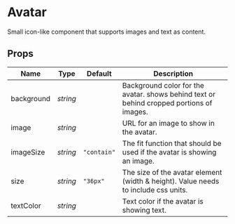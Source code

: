 # Avatar

Small icon-like component that supports images and text as content.

## Props
| Name | Type | Default | Description |
| --- | --- | --- | --- |
| background | _string_ | | Background color for the avatar. shows behind text or behind cropped portions of images. |
| image | _string_ | | URL for an image to show in the avatar. |
| imageSize | _string_ | `"contain"` | The fit function that should be used if the avatar is showing an image. |
| size | _string_ | `"36px"` | The size of the avatar element (width & height). Value needs to include css units. |
| textColor | _string_ | | Text color if the avatar is showing text. |
